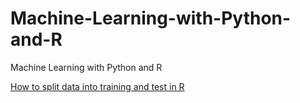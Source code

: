 # Machine-Learning-with-Python-and-R
Machine Learning with Python and R

[How to split data into training and test in R](https://github.com/gungorMetehan/Machine-Learning-with-Python-and-R/blob/main/R-codes/splitting_data.R)
